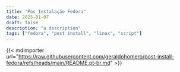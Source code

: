 ```yaml
---
title: "Pós Instalação Fedora"
date: 2025-01-07
draft: false
description: "a description"
tags: ["fedora", "post install", "linux", "script"]
---
```


{{< mdimporter url="https://raw.githubusercontent.com/geraldohomero/post-install-fedora/refs/heads/main/README.pt-br.md" >}}
